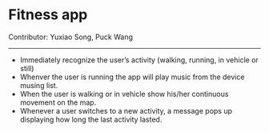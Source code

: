 # Fitness app

Contributor: Yuxiao Song, Puck Wang

------

-  Immediately recognize the user’s activity (walking, running, in vehicle or still)
  - Whenver the user is running the app will play music from the device musing list.
  - When the user is walking or in vehicle show his/her continuous movement on the map.
  - Whenever a user switches to a new activity, a message pops up displaying how long the last activity lasted.
